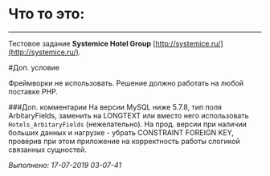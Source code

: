 # Что то это:
***



Тестовое задание **Systemice Hotel Group** [http://systemice.ru/](http://systemice.ru/).


#Доп. условие

Фреймворки не использовать. Решение должно работать на любой поставке PHP.


###Доп. комментарии
На версии MySQL ниже 5.7.8, тип поля ArbitaryFields, заменить на LONGTEXT или вместо него использовать `Hotels_ArbitaryFields` (нежелательно).
На прод. версии при наличии больших данных и нагрузке - убрать CONSTRAINT FOREIGN KEY, проверив при этом приложение на корректность работы слогикой связанных сущностей.
 


_Выполнено: 17-07-2019 03-07-41_

